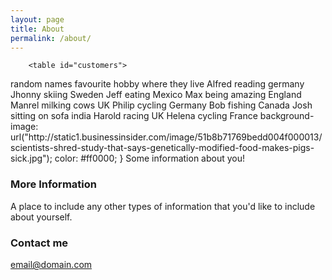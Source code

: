 ```yaml
---
layout: page
title: About
permalink: /about/
---
```


		<table id="customers">
  <tr>
    <th>random names</th>
    <th>favourite hobby</th>
    <th>where they live</th>
  </tr>
  <tr>
    <td>Alfred</td>
    <td>reading</td>
    <td>germany</td>
  </tr>
  <tr>
    <td>Jhonny</td>
    <td>skiing</td>
    <td>Sweden</td>
  </tr>
  <tr>
    <td>Jeff</td>
    <td>eating</td>
    <td>Mexico</td>
  </tr>
  <tr>
    <td>Max</td>
    <td>being amazing</td>
    <td>England</td>
  </tr>
  <tr>
    <td>Manrel</td>
    <td>milking cows</td>
    <td>UK</td>
  </tr>
  <tr>
    <td>Philip</td>
    <td>cycling</td>
    <td>Germany</td>
  </tr>
  <tr>
    <td>Bob</td>
    <td>fishing</td>
    <td>Canada</td>
  </tr>
  <tr>
    <td>Josh</td>
    <td>sitting on sofa</td>
    <td>india</td>
  </tr>
  <tr>
    <td>Harold</td>
    <td>racing</td>
    <td>UK</td>
  </tr>
  <tr>
    <td>Helena</td>
    <td>cycling</td>
    <td>France</td>
  </tr>
</table>
    background-image: url("http://static1.businessinsider.com/image/51b8b71769bedd004f000013/scientists-shred-study-that-says-genetically-modified-food-makes-pigs-sick.jpg");
  color: #ff0000;
}
Some information about you!

### More Information

A place to include any other types of information that you'd like to include about yourself.

### Contact me

[email@domain.com](mailto:email@domain.com)
